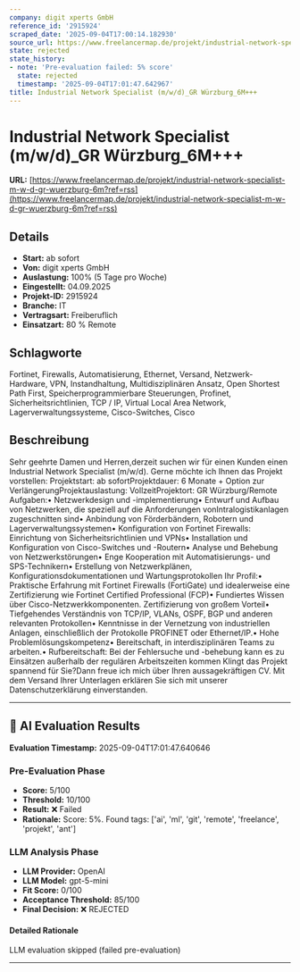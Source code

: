 ```yaml
---
company: digit xperts GmbH
reference_id: '2915924'
scraped_date: '2025-09-04T17:00:14.182930'
source_url: https://www.freelancermap.de/projekt/industrial-network-specialist-m-w-d-gr-wuerzburg-6m?ref=rss
state: rejected
state_history:
- note: 'Pre-evaluation failed: 5% score'
  state: rejected
  timestamp: '2025-09-04T17:01:47.642967'
title: Industrial Network Specialist (m/w/d)_GR Würzburg_6M+++
---
```



# Industrial Network Specialist (m/w/d)_GR Würzburg_6M+++
**URL:** [https://www.freelancermap.de/projekt/industrial-network-specialist-m-w-d-gr-wuerzburg-6m?ref=rss](https://www.freelancermap.de/projekt/industrial-network-specialist-m-w-d-gr-wuerzburg-6m?ref=rss)
## Details
- **Start:** ab sofort
- **Von:** digit xperts GmbH
- **Auslastung:** 100% (5 Tage pro Woche)
- **Eingestellt:** 04.09.2025
- **Projekt-ID:** 2915924
- **Branche:** IT
- **Vertragsart:** Freiberuflich
- **Einsatzart:** 80
                                                % Remote

## Schlagworte
Fortinet, Firewalls, Automatisierung, Ethernet, Versand, Netzwerk-Hardware, VPN, Instandhaltung, Multidisziplinären Ansatz, Open Shortest Path First, Speicherprogrammierbare Steuerungen, Profinet, Sicherheitsrichtlinien, TCP / IP, Virtual Local Area Network, Lagerverwaltungssysteme, Cisco-Switches, Cisco

## Beschreibung
Sehr geehrte Damen und Herren,derzeit suchen wir für einen Kunden einen Industrial Network Specialist (m/w/d).
Gerne möchte ich Ihnen das Projekt vorstellen:
Projektstart: ab sofortProjektdauer: 6 Monate + Option zur VerlängerungProjektauslastung: VollzeitProjektort: GR Würzburg/Remote
Aufgaben:• Netzwerkdesign und -implementierung• Entwurf und Aufbau von Netzwerken, die speziell auf die Anforderungen vonIntralogistikanlagen zugeschnitten sind• Anbindung von Förderbändern, Robotern und Lagerverwaltungssystemen• Konfiguration von Fortinet Firewalls: Einrichtung von Sicherheitsrichtlinien und VPNs• Installation und Konfiguration von Cisco-Switches und -Routern• Analyse und Behebung von Netzwerkstörungen• Enge Kooperation mit Automatisierungs- und SPS-Technikern• Erstellung von Netzwerkplänen, Konfigurationsdokumentationen und Wartungsprotokollen
Ihr Profil:• Praktische Erfahrung mit Fortinet Firewalls (FortiGate) und idealerweise eine Zertifizierung wie Fortinet Certified Professional (FCP)• Fundiertes Wissen über Cisco-Netzwerkkomponenten. Zertifizierung von großem Vorteil• Tiefgehendes Verständnis von TCP/IP, VLANs, OSPF, BGP und anderen relevanten Protokollen• Kenntnisse in der Vernetzung von industriellen Anlagen, einschließlich der Protokolle PROFINET oder Ethernet/IP.• Hohe Problemlösungskompetenz• Bereitschaft, in interdisziplinären Teams zu arbeiten.• Rufbereitschaft: Bei der Fehlersuche und -behebung kann es zu Einsätzen außerhalb der regulären Arbeitszeiten kommen
Klingt das Projekt spannend für Sie?Dann freue ich mich über Ihren aussagekräftigen CV.
Mit dem Versand Ihrer Unterlagen erklären Sie sich mit unserer Datenschutzerklärung einverstanden.

---

## 🤖 AI Evaluation Results

**Evaluation Timestamp:** 2025-09-04T17:01:47.640646

### Pre-Evaluation Phase
- **Score:** 5/100
- **Threshold:** 10/100
- **Result:** ❌ Failed
- **Rationale:** Score: 5%. Found tags: ['ai', 'ml', 'git', 'remote', 'freelance', 'projekt', 'ant']

### LLM Analysis Phase
- **LLM Provider:** OpenAI
- **LLM Model:** gpt-5-mini
- **Fit Score:** 0/100
- **Acceptance Threshold:** 85/100
- **Final Decision:** ❌ REJECTED

#### Detailed Rationale
LLM evaluation skipped (failed pre-evaluation)

---
